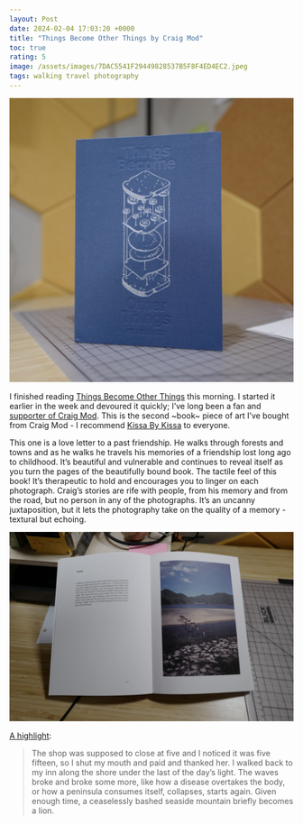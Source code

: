 ```yaml
---
layout: Post
date: 2024-02-04 17:03:20 +0000
title: "Things Become Other Things by Craig Mod"
toc: true
rating: 5
image: /assets/images/7DAC5541F29449828537B5F8F4ED4EC2.jpeg
tags: walking travel photography
---
```


![](/assets/images/7338CC83FF1348EB862A4C0D19DD7A8E.jpeg)

I finished reading [Things Become Other Things](https://shop.specialprojects.jp/products/things-become-other-things-1st-ed/) this morning\. I started it earlier in the week and devoured it quickly; I’ve long been a fan and [supporter of Craig Mod](https://www.joshbeckman.org/blog/who-and-why-and-how-im-funding#membership)\. This is the second ~book~ piece of art I’ve bought from Craig Mod \- I recommend [Kissa By Kissa](https://www.joshbeckman.org/books/after-reading-kissa-by-kissa) to everyone\.

This one is a love letter to a past friendship\. He walks through forests and towns and as he walks he travels his memories of a friendship lost long ago to childhood\. It’s beautiful and vulnerable and continues to reveal itself as you turn the pages of the beautifully bound book\. The tactile feel of this book\! It’s therapeutic to hold and encourages you to linger on each photograph\. Craig’s stories are rife with people, from his memory and from the road, but no person in any of the photographs\. It’s an uncanny juxtaposition, but it lets the photography take on the quality of a memory \- textural but echoing\.

![](/assets/images/381E88AA9BC84203937399B5AD269339.jpeg)

[A highlight](https://www.joshbeckman.org/notes/671982380):
> The shop was supposed to close at five and I noticed it was five fifteen, so I shut my mouth and paid and thanked her\. I walked back to my inn along the shore under the last of the day’s light\. The waves broke and broke some more, like how a disease overtakes the body, or how a peninsula consumes itself, collapses, starts again\. Given enough time, a ceaselessly bashed seaside mountain briefly becomes a lion\.
